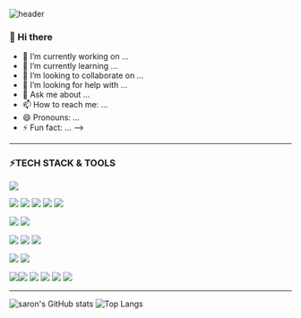 <!-- ![header](https://capsule-render.vercel.app/api?type=rect&height=200&text=Stroke%20Test&fontAlign=70&stroke=00FF00&strokeWidth=3) -->
![header](https://capsule-render.vercel.app/api?type=rect&color=auto&height=100&section=header&text=Welcome%20to%20My%20GitHub!&fontSize=50)
### 👋 Hi there
- 🔭 I’m currently working on ...
- 🌱 I’m currently learning ...
- 👯 I’m looking to collaborate on ...
- 🤔 I’m looking for help with ...
- 💬 Ask me about ...
- 📫 How to reach me: ...
- 😄 Pronouns: ...
- ⚡ Fun fact: ...
-->
***
### ⚡TECH STACK & TOOLS
<img src="https://img.shields.io/badge/JAVA-FF7800?style=for-the-badge&logo=&logoColor=000"/>

<img src="https://img.shields.io/badge/JavaScript-F7DF1E?style=for-the-badge&logo=JavaScript&logoColor=444"/> <img src="https://img.shields.io/badge/JQuery-0769AD?style=for-the-badge&logo=JQuery&logoColor=fff"/>
<img src="https://img.shields.io/badge/html5-E34F26?style=for-the-badge&logo=html5&logoColor=fff"/>
<img src="https://img.shields.io/badge/css3-1572B6?style=for-the-badge&logo=css3&logoColor=fff"/>
<img src="https://img.shields.io/badge/Bootstrap-7952B3?style=for-the-badge&logo=Bootstrap&logoColor=fff"/>

<img src="https://img.shields.io/badge/MySQL-4479A1?style=for-the-badge&logo=MySQL&logoColor=fff"/> <img src="https://img.shields.io/badge/OracleDBMS-F80000?style=for-the-badge&logo=Oracle&logoColor=fff"/>

<img src="https://img.shields.io/badge/Spring Boot-6DB33F?style=for-the-badge&logo=SpringBoot&logoColor=fff"/> <img src="https://img.shields.io/badge/Gradle-02303A?style=for-the-badge&logo=Gradle&logoColor=fff"/> <img src="https://img.shields.io/badge/Apache Tomcat-F8DC75?style=for-the-badge&logo=ApacheTomcat&logoColor=fff"/>

<img src="https://img.shields.io/badge/Amazon EC2-FF9900?style=for-the-badge&logo=AmazonEC2&logoColor=fff"/> <img src="https://img.shields.io/badge/Amazon RDS-527FFF?style=for-the-badge&logo=AmazonRDS&logoColor=fff"/>

<img src="https://img.shields.io/badge/Visual Studio Code-007ACC?style=for-the-badge&logo=VisualStudioCode&logoColor=fff"/><img src="https://img.shields.io/badge/IntelliJ IDEA-000?style=for-the-badge&logo=IntelliJIDEA&logoColor=fff"/>
<img src="https://img.shields.io/badge/Eclipse IDE-2C2255?style=for-the-badge&logo=EclipseIDE&logoColor=fff"/> <img src="https://img.shields.io/badge/mac OS-000?style=for-the-badge&logo=macOS&logoColor=fff"/> <img src="https://img.shields.io/badge/GitHub-181717?style=for-the-badge&logo=GitHub&logoColor=fff"/>
<img src="https://img.shields.io/badge/Notion-000?style=for-the-badge&logo=Notion&logoColor=fff"/>
******
![saron's GitHub stats](https://github-readme-stats.vercel.app/api?username=saron312&show_icons=true&theme=vue-dark)
![Top Langs](https://github-readme-stats.vercel.app/api/top-langs/?username=saron312&layout=compact&theme=material-palenight)
